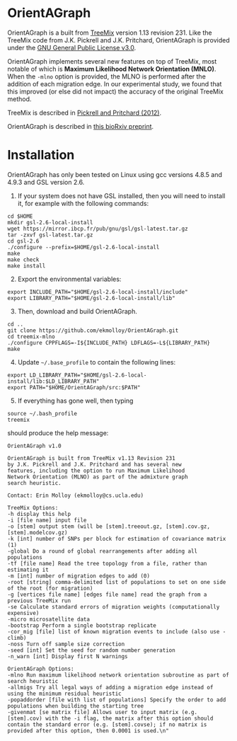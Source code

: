 OrientAGraph
============

OrientAGraph is a built from [TreeMix](https://bitbucket.org/nygcresearch/treemix/src/master/) version 1.13 revision 231. Like the TreeMix code from J.K. Pickrell and J.K. Pritchard, OrientAGraph is provided under the [GNU General Public License v3.0](LICENSE).

OrientAGraph implements several new features on top of TreeMix, most notable of which is  **Maximum Likelihood Network Orientation (MNLO)**. When the `-mlno` option is provided, the MLNO is performed after the addition of each migration edge. In our experimental study, we found that this improved (or else did not impact) the accuracy of the original TreeMix method.

TreeMix is described in [Pickrell and Pritchard  (2012)](https://doi.org/10.1371/journal.pgen.1002967).

OrientAGraph is described in [this bioRxiv preprint](https://doi.org/10.1101/2021.02.02.429467).

# Installation
OrientAGraph has only been tested on Linux using gcc versions 4.8.5 and 4.9.3 and GSL version 2.6. 

1. If your system does not have GSL installed, then you will need to install it, for example with the following commands:
```
cd $HOME
mkdir gsl-2.6-local-install
wget https://mirror.ibcp.fr/pub/gnu/gsl/gsl-latest.tar.gz
tar -zxvf gsl-latest.tar.gz
cd gsl-2.6
./configure --prefix=$HOME/gsl-2.6-local-install
make
make check
make install
```
2. Export the environmental variables:
```
export INCLUDE_PATH="$HOME/gsl-2.6-local-install/include"
export LIBRARY_PATH="$HOME/gsl-2.6-local-install/lib"
```
3. Then, download and build OrientAGraph.
```
cd ..
git clone https://github.com/ekmolloy/OrientAGraph.git
cd treemix-mlno
./configure CPPFLAGS=-I${INCLUDE_PATH} LDFLAGS=-L${LIBRARY_PATH}
make
```
4. Update `~/.base_profile` to contain the following lines:
```
export LD_LIBRARY_PATH="$HOME/gsl-2.6-local-install/lib:$LD_LIBRARY_PATH"
export PATH="$HOME/OrientAGraph/src:$PATH"
```
5. If everything has gone well, then typing
```
source ~/.bash_profile
treemix
```
should produce the help message:
```
OrientAGraph v1.0

OrientAGraph is built from TreeMix v1.13 Revision 231
by J.K. Pickrell and J.K. Pritchard and has several new
features, including the option to run Maximum Likelihood
Network Orientation (MLNO) as part of the admixture graph
search heuristic.

Contact: Erin Molloy (ekmolloy@cs.ucla.edu)

TreeMix Options:
-h display this help
-i [file name] input file
-o [stem] output stem (will be [stem].treeout.gz, [stem].cov.gz, [stem].modelcov.gz)
-k [int] number of SNPs per block for estimation of covariance matrix (1)
-global Do a round of global rearrangements after adding all populations
-tf [file name] Read the tree topology from a file, rather than estimating it
-m [int] number of migration edges to add (0)
-root [string] comma-delimited list of populations to set on one side of the root (for migration)
-g [vertices file name] [edges file name] read the graph from a previous TreeMix run
-se Calculate standard errors of migration weights (computationally expensive)
-micro microsatellite data
-bootstrap Perform a single bootstrap replicate
-cor_mig [file] list of known migration events to include (also use -climb)
-noss Turn off sample size correction
-seed [int] Set the seed for random number generation
-n_warn [int] Display first N warnings

OrientAGraph Options:
-mlno Run maximum likelihood network orientation subroutine as part of search heuristic
-allmigs Try all legal ways of adding a migration edge instead of using the minimum residual heuristic
-popaddorder [file with list of populations] Specify the order to add populations when building the starting tree
-givenmat [se matrix file] Allows user to input matrix (e.g. [stem].cov) with the -i flag, the matrix after this option should contain the standard error (e.g. [stem].covse); if no matrix is provided after this option, then 0.0001 is used.\n"
```
